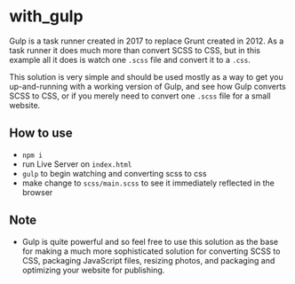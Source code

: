 # with_gulp

Gulp is a task runner created in 2017 to replace Grunt created in 2012. As a task runner it does much more than convert SCSS to CSS, but in this example all it does is watch one `.scss` file and convert it to a `.css`.

This solution is very simple and should be used mostly as a way to get you up-and-running with a working version of Gulp, and see how Gulp converts SCSS to CSS, or if you merely need to convert one `.scss` file for a small website.

## How to use

- `npm i`
- run Live Server on `index.html`
- `gulp` to begin watching and converting scss to css
- make change to `scss/main.scss` to see it immediately reflected in the browser

## Note

- Gulp is quite powerful and so feel free to use this solution as the base for making a much more sophisticated solution for converting SCSS to CSS, packaging JavaScript files, resizing photos, and packaging and optimizing your website for publishing.